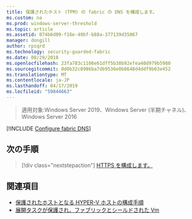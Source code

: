 ```yaml
---
title: 保護されたホスト (TPM) の fabric の DNS を構成します。
ms.custom: na
ms.prod: windows-server-threshold
ms.topic: article
ms.assetid: 074b6d09-f16e-49bf-b88a-377139d35067
manager: dongill
author: rpsqrd
ms.technology: security-guarded-fabric
ms.date: 08/29/2018
ms.openlocfilehash: 23fa783c1106e61dff5b38b92efea40d979b5980
ms.sourcegitcommit: 0d0b32c8986ba7db9536e0b8648d4ddf9b03e452
ms.translationtype: MT
ms.contentlocale: ja-JP
ms.lasthandoff: 04/17/2019
ms.locfileid: "59844663"
---
```

>適用対象:Windows Server 2019、Windows Server (半期チャネル)、Windows Server 2016

[!INCLUDE [Configure fabric DNS](../../../includes/guarded-fabric-configure-fabric-dns.md)] 

## <a name="next-step"></a>次の手順

>[!div class="nextstepaction"]
[HTTPS を構成します。](guarded-fabric-configure-hgs-https.md)

## <a name="see-also"></a>関連項目

- [保護されたホストとなる HYPER-V ホストの構成手順](guarded-fabric-configure-hgs-with-authorized-hyper-v-hosts.md)
- [展開タスクが保護され、ファブリックとシールドされた Vm](guarded-fabric-deploying-hgs-overview.md#deployment-tasks-for-guarded-fabrics-and-shielded-vms)
